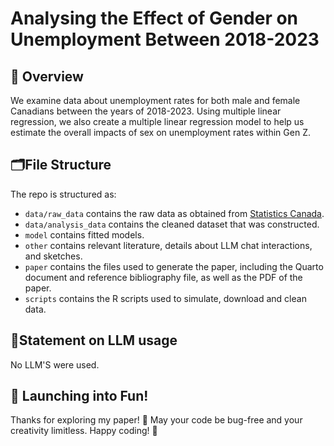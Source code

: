 # Analysing the Effect of Gender on Unemployment Between 2018-2023

## 📌 Overview

We examine data about unemployment rates for both male and female Canadians between the years of 2018-2023. Using multiple linear regression, we also create a multiple linear regression model to help us estimate the overall impacts of sex on unemployment rates within Gen Z. 


## 🗂️File Structure

The repo is structured as:

-   `data/raw_data` contains the raw data as obtained from [Statistics Canada](https://www150.statcan.gc.ca/t1/tbl1/en/cv.action?pid=1410032701).
-   `data/analysis_data` contains the cleaned dataset that was constructed.
-   `model` contains fitted models. 
-   `other` contains relevant literature, details about LLM chat interactions, and sketches.
-   `paper` contains the files used to generate the paper, including the Quarto document and reference bibliography file, as well as the PDF of the paper. 
-   `scripts` contains the R scripts used to simulate, download and clean data.


## 🤖Statement on LLM usage


No LLM'S were used. 


## 🚀 Launching into Fun! 
Thanks for exploring my paper! 🌈 May your code be bug-free and your creativity limitless. Happy coding! 🚀


